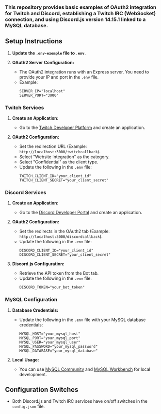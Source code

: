 ### This repository provides basic examples of OAuth2 integration for Twitch and Discord, establishing a Twitch IRC (WebSocket) connection, and using Discord.js version 14.15.1 linked to a MySQL database.

## Setup Instructions

1. **Update the `.env-exemple` file to `.env`.**

2. **OAuth2 Server Configuration:**
   - The OAuth2 integration runs with an Express server. You need to provide your IP and port in the `.env` file.
   - Example:
     ```env
     SERVER_IP="localhost"
     SERVER_PORT="3000"
     ```

### Twitch Services

1. **Create an Application:**
   - Go to the [Twitch Developer Platform](https://dev.twitch.tv/) and create an application.

2. **OAuth2 Configuration:**
   - Set the redirection URL (Example: `http://localhost:3000/twitchcallback`).
   - Select "Website Integration" as the category.
   - Select "Confidential" as the client type.
   - Update the following in the `.env` file:
     ```env
     TWITCH_CLIENT_ID="your_client_id"
     TWITCH_CLIENT_SECRET="your_client_secret"
     ```

### Discord Services

1. **Create an Application:**
   - Go to the [Discord Developer Portal](https://discord.com/developers/applications) and create an application.

2. **OAuth2 Configuration:**
   - Set the redirects in the OAuth2 tab (Example: `http://localhost:3000/discordcallback`).
   - Update the following in the `.env` file:
     ```env
     DISCORD_CLIENT_ID="your_client_id"
     DISCORD_CLIENT_SECRET="your_client_secret"
     ```

3. **Discord.js Configuration:**
   - Retrieve the API token from the Bot tab.
   - Update the following in the `.env` file:
     ```env
     DISCORD_TOKEN="your_bot_token"
     ```

### MySQL Configuration

1. **Database Credentials:**
   - Update the following in the `.env` file with your MySQL database credentials:
     ```env
     MYSQL_HOST="your_mysql_host"
     MYSQL_PORT="your_mysql_port"
     MYSQL_USER="your_mysql_user"
     MYSQL_PASSWORD="your_mysql_password"
     MYSQL_DATABASE="your_mysql_database"
     ```

2. **Local Usage:**
   - You can use [MySQL Community](https://dev.mysql.com/downloads/mysql/) and [MySQL Workbench](https://www.mysql.com/products/workbench/) for local development.

## Configuration Switches

- Both Discord.js and Twitch IRC services have on/off switches in the `config.json` file.


